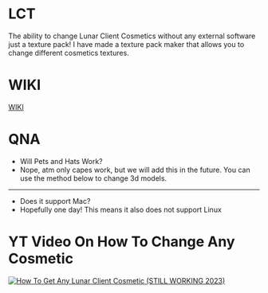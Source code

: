 # LCT
The ability to change Lunar Client Cosmetics without any external software just a texture pack!
I have made a texture pack maker that allows you to change different cosmetics textures.

# WIKI
[WIKI](https://github.com/JustAiden9/LCT/wiki)

# QNA
- Will Pets and Hats Work?
- Nope, atm only capes work, but we will add this in the future. You can use the method below to change 3d models.
- ------------
- Does it support Mac?
- Hopefully one day! This means it also does not support Linux
  
# YT Video On How To Change Any Cosmetic
[![How To Get Any Lunar Client Cosmetic (STILL WORKING 2023)](https://media.discordapp.net/attachments/948341972245049385/1173450451807637504/New_Project_7.png?ex=6563ffe5&is=65518ae5&hm=ffe421f87928a6ddd63515d7f21d6e5f4ce5f9182d9d4f7fee914f24f3837d2d&=&width=1073&height=604)](https://youtu.be/AUErp-Wi7KY?si=fGGt61XmBliBAiHj "How To Get Any Lunar Client Cosmetic (STILL WORKING 2023)")
